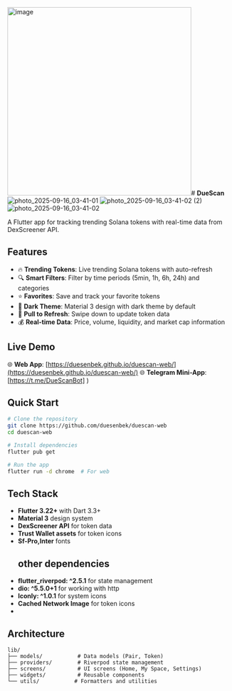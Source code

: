 <img width="413" height="422" alt="image" src="https://github.com/user-attachments/assets/facf7751-2af4-443c-b87d-a792a6f7abb1" /># **DueScan**
![photo_2025-09-16_03-41-01](https://github.com/user-attachments/assets/73003742-1362-432e-a7b9-4fe2a2c42e15)
![photo_2025-09-16_03-41-02 (2)](https://github.com/user-attachments/assets/3b12662e-5c38-43ce-9469-668b2c25b9ea)
![photo_2025-09-16_03-41-02](https://github.com/user-attachments/assets/9c6dc7b7-57d7-4e5a-872d-36f54503a964)

A Flutter app for tracking trending Solana tokens with real-time data from DexScreener API.

## Features

- 🔥 **Trending Tokens**: Live trending Solana tokens with auto-refresh
- 🔍 **Smart Filters**: Filter by time periods (5min, 1h, 6h, 24h) and categories
- ⭐ **Favorites**: Save and track your favorite tokens
- 🌙 **Dark Theme**: Material 3 design with dark theme by default
- 📱 **Pull to Refresh**: Swipe down to update token data
- 💰 **Real-time Data**: Price, volume, liquidity, and market cap information

## Live Demo

🌐 **Web App**: [https://duesenbek.github.io/duescan-web/](https://duesenbek.github.io/duescan-web/)
🌐 **Telegram Mini-App**:[https://t.me/DueScanBot]
)

## Quick Start

```bash
# Clone the repository
git clone https://github.com/duesenbek/duescan-web
cd duescan-web

# Install dependencies
flutter pub get

# Run the app
flutter run -d chrome  # For web

```

## Tech Stack

- **Flutter 3.22+** with Dart 3.3+
- **Material 3** design system
- **DexScreener API** for token data
- **Trust Wallet assets** for token icons
- **Sf-Pro,Inter** fonts
  ## other dependencies
- **flutter_riverpod: ^2.5.1** for state management
- **dio: ^5.5.0+1** for working with http 
- **Iconly: ^1.0.1** for system icons
- **Cached Network Image** for token icons
- 
## Architecture

```
lib/
├── models/           # Data models (Pair, Token)
├── providers/        # Riverpod state management
├── screens/          # UI screens (Home, My Space, Settings)
├── widgets/          # Reusable components
└── utils/           # Formatters and utilities
```


